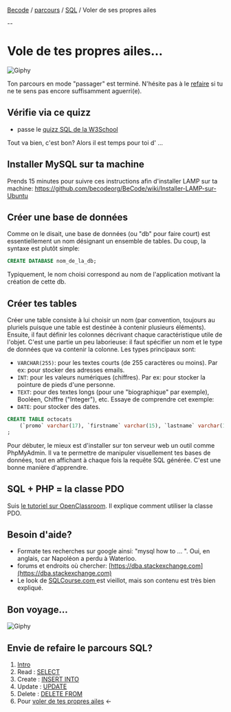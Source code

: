 [Becode](../../../) / [parcours](../../) / [SQL](../) / Voler de ses propres ailes

--

# Vole de tes propres ailes...

![Giphy](https://media4.giphy.com/media/l2YWjrmINpy6EZ2Wk/giphy.gif)

Ton parcours en mode "passager" est terminé. N'hésite pas à le [refaire](./readme.md) si tu ne te sens pas encore suffisamment aguerri(e). 

## Vérifie via ce quizz
- passe le [quizz SQL de la W3School](https://www.w3schools.com/quiztest/quiztest.asp?qtest=SQL) 


Tout va bien, c'est bon? Alors il est temps pour toi d' ...

## Installer MySQL sur ta machine
Prends 15 minutes pour suivre ces instructions afin d'installer LAMP sur ta machine: https://github.com/becodeorg/BeCode/wiki/Installer-LAMP-sur-Ubuntu   

## Créer une base de données
Comme on le disait, une base de données (ou "db" pour faire court) est essentiellement un nom désignant un ensemble de tables. Du coup, la syntaxe est plutôt simple:

```sql
CREATE DATABASE nom_de_la_db;
```

Typiquement, le nom choisi correspond au nom de l'application motivant la création de cette db.  

## Créer tes tables
Créer une table consiste à lui choisir un nom (par convention, toujours au pluriels puisque une table est destinée à contenir plusieurs éléments). Ensuite, il faut définir les colonnes décrivant chaque caractéristique utile de l'objet. C'est une partie un peu laborieuse: il faut spécifier un nom et le type de données que va contenir la colonne. Les types principaux sont:

- `VARCHAR(255)`: pour les textes courts (de 255 caractères ou moins). Par ex: pour stocker des adresses emails.
- `INT`: pour les valeurs numériques (chiffres). Par ex: pour stocker la pointure de pieds d'une personne.
-  `TEXT`: pour des textes longs (pour une "biographique" par exemple), Booléen, Chiffre ("Integer"), etc. Essaye de comprendre cet exemple:
- `DATE`: pour stocker des dates.



```sql
CREATE TABLE octocats
    (`promo` varchar(17), `firstname` varchar(15), `lastname` varchar(19), `gender` varchar(1), `birthdate` varchar(10), `age` int, `mail` varchar(29), `github` varchar(15))
;
```

Pour débuter, le mieux est d'installer sur ton serveur web un outil comme PhpMyAdmin. Il va te permettre de manipuler visuellement tes bases de données, tout en affichant à chaque fois la requête SQL générée. C'est une bonne manière d'apprendre.

## SQL + PHP = la classe PDO

Suis [le tutoriel sur OpenClassroom](https://openclassrooms.com/courses/concevez-votre-site-web-avec-php-et-mysql/lire-des-donnees-2). Il explique comment utiliser la classe PDO.

## Besoin d'aide? 

- Formate tes recherches sur google ainsi: "mysql how to ... ". Oui, en anglais, car Napoléon a perdu à Waterloo.
- forums et endroits où chercher: [https://dba.stackexchange.com](https://dba.stackexchange.com) 
- Le look de [SQLCourse.com ](http://www.sqlcourse.com/intro.html) est vieillot, mais son contenu est très bien expliqué.


## Bon voyage...

![Giphy](https://media1.giphy.com/media/12xvz9NssSkaS4/giphy.gif)

## Envie de refaire le parcours SQL?

1. [Intro](./readme.md)     
1. Read : [SELECT](./1.select.md)  
1. Create : [INSERT INTO](./2.insert.md)  
1. Update : [UPDATE](./3.update.md)   
1. Delete : [DELETE FROM](./4.delete.md)  
2. Pour [voler de tes propres ailes](./5.moveon.md)  ←